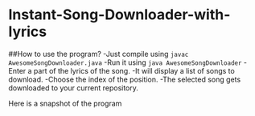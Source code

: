# Instant-Song-Downloader-with-lyrics

##How to use the program?
  -Just compile using `javac AwesomeSongDownloader.java`
  -Run it using `java AwesomeSongDownloader`
  -Enter a part of the lyrics of the song.
  -It will display a list of songs to download.
  -Choose the index of the position.
  -The selected song gets downloaded to your current repository.
  
 Here is a snapshot of the program
  
